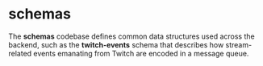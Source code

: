 # schemas

The **schemas** codebase defines common data structures used across the backend, such as
the **twitch-events** schema that describes how stream-related events emanating from
Twitch are encoded in a message queue.
